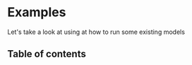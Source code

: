 # Examples

Let's take a look at using at how to run some existing models

## Table of contents

```{tableofcontents}
```